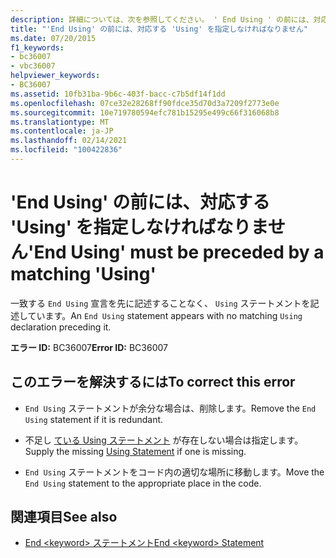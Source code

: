 ```yaml
---
description: 詳細については、次を参照してください。 ' End Using ' の前には、対応する ' Using ' を指定しなければなりません
title: "'End Using' の前には、対応する 'Using' を指定しなければなりません"
ms.date: 07/20/2015
f1_keywords:
- bc36007
- vbc36007
helpviewer_keywords:
- BC36007
ms.assetid: 10fb31ba-9b6c-403f-bacc-c7b5df14f1dd
ms.openlocfilehash: 07ce32e28268ff90fdce35d70d3a7209f2773e0e
ms.sourcegitcommit: 10e719780594efc781b15295e499c66f316068b8
ms.translationtype: MT
ms.contentlocale: ja-JP
ms.lasthandoff: 02/14/2021
ms.locfileid: "100422836"
---
```

# <a name="end-using-must-be-preceded-by-a-matching-using"></a><span data-ttu-id="6276c-103">'End Using' の前には、対応する 'Using' を指定しなければなりません</span><span class="sxs-lookup"><span data-stu-id="6276c-103">'End Using' must be preceded by a matching 'Using'</span></span>

<span data-ttu-id="6276c-104">一致する `End Using` 宣言を先に記述することなく、 `Using` ステートメントを記述しています。</span><span class="sxs-lookup"><span data-stu-id="6276c-104">An `End Using` statement appears with no matching `Using` declaration preceding it.</span></span>  
  
 <span data-ttu-id="6276c-105">**エラー ID:** BC36007</span><span class="sxs-lookup"><span data-stu-id="6276c-105">**Error ID:** BC36007</span></span>  
  
## <a name="to-correct-this-error"></a><span data-ttu-id="6276c-106">このエラーを解決するには</span><span class="sxs-lookup"><span data-stu-id="6276c-106">To correct this error</span></span>  
  
- <span data-ttu-id="6276c-107">`End Using` ステートメントが余分な場合は、削除します。</span><span class="sxs-lookup"><span data-stu-id="6276c-107">Remove the `End Using` statement if it is redundant.</span></span>  
  
- <span data-ttu-id="6276c-108">不足し [ている Using ステートメント](../language-reference/statements/using-statement.md) が存在しない場合は指定します。</span><span class="sxs-lookup"><span data-stu-id="6276c-108">Supply the missing [Using Statement](../language-reference/statements/using-statement.md) if one is missing.</span></span>  
  
- <span data-ttu-id="6276c-109">`End Using` ステートメントをコード内の適切な場所に移動します。</span><span class="sxs-lookup"><span data-stu-id="6276c-109">Move the `End Using` statement to the appropriate place in the code.</span></span>  
  
## <a name="see-also"></a><span data-ttu-id="6276c-110">関連項目</span><span class="sxs-lookup"><span data-stu-id="6276c-110">See also</span></span>

- [<span data-ttu-id="6276c-111">End \<keyword> ステートメント</span><span class="sxs-lookup"><span data-stu-id="6276c-111">End \<keyword> Statement</span></span>](../language-reference/statements/end-keyword-statement.md)
